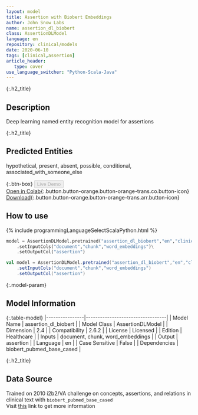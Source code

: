 ```yaml
---
layout: model
title: Assertion with Biobert Embeddings
author: John Snow Labs
name: assertion_dl_biobert
class: AssertionDLModel
language: en
repository: clinical/models
date: 2020-06-10
tags: [clinical,assertion]
article_header:
   type: cover
use_language_switcher: "Python-Scala-Java"
---
```


{:.h2_title}
## Description 
Deep learning named entity recognition model for assertions 

 {:.h2_title}
## Predicted Entities
hypothetical, present, absent, possible, conditional, associated_with_someone_else 

{:.btn-box}
<button class="button button-orange" disabled>Live Demo</button><br/>[Open in Colab](https://github.com/JohnSnowLabs/spark-nlp-workshop/blob/master/tutorials/Certification_Trainings/Healthcare/2.Clinical_Assertion_Model.ipynb){:.button.button-orange.button-orange-trans.co.button-icon}<br/>[Download](https://s3.amazonaws.com/auxdata.johnsnowlabs.com/clinical/models/assertiondl_biobert_en_2.6.1_2.4_1601928965625.zip){:.button.button-orange.button-orange-trans.arr.button-icon}<br/>

## How to use 
<div class="tabs-box" markdown="1">

{% include programmingLanguageSelectScalaPython.html %}

```python
model = AssertionDLModel.pretrained("assertion_dl_biobert","en","clinical/models")\
	.setInputCols("document","chunk","word_embeddings")\
	.setOutputCol("assertion")
```

```scala
val model = AssertionDLModel.pretrained("assertion_dl_biobert","en","clinical/models")
	.setInputCols("document","chunk","word_embeddings")
	.setOutputCol("assertion")
```
</div>



{:.model-param}
## Model Information
{:.table-model}
|----------------|----------------------------------|
| Model Name     | assertion_dl_biobert             |
| Model Class    | AssertionDLModel                 |
| Dimension      | 2.4                              |
| Compatibility  | 2.6.2                            |
| License        | Licensed                         |
| Edition        | Healthcare                       |
| Inputs         | document, chunk, word_embeddings |
| Output         | assertion                        |
| Language       | en                               |
| Case Sensitive | False                            |
| Dependencies   | biobert_pubmed_base_cased        |




{:.h2_title}
## Data Source
Trained on 2010 i2b2/VA challenge on concepts, assertions, and relations in clinical text with `biobert_pubmed_base_cased`  
Visit [this](https://portal.dbmi.hms.harvard.edu/projects/n2c2-nlp/) link to get more information

